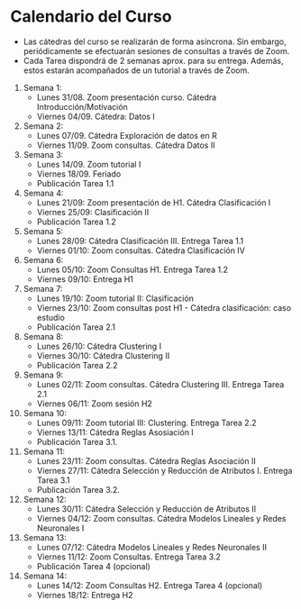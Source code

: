 # Calendario del Curso

* Las cátedras del curso se realizarán de forma asíncrona. Sin embargo, periódicamente se efectuarán sesiones de consultas a través de Zoom.
* Cada Tarea dispondrá de 2 semanas aprox. para su entrega. Además, estos estarán acompañados de un tutorial a través de Zoom. 

1. Semana 1:
	* Lunes 31/08. Zoom presentación curso. Cátedra Introducción/Motivación
	* Viernes 04/09. Cátedra: Datos I
2. Semana 2:
	* Lunes 07/09. Cátedra Exploración de datos en R
	* Viernes 11/09. Zoom consultas. Cátedra Datos II
3. Semana 3:
	* Lunes 14/09. Zoom tutorial I
	* Viernes 18/09. Feriado
	* Publicación Tarea 1.1
4. Semana 4:
	* Lunes 21/09: Zoom presentación de H1. Cátedra Clasificación I
	* Viernes 25/09: Clasificación II
	* Publicación Tarea 1.2
5. Semana 5:
	* Lunes 28/09: Cátedra Clasificación III. Entrega Tarea 1.1
	* Viernes 01/10: Zoom consultas. Cátedra Clasificación IV
6. Semana 6:
	* Lunes 05/10: Zoom Consultas H1. Entrega Tarea 1.2
	* Viernes 09/10: Entrega H1
7. Semana 7:
	* Lunes 19/10: Zoom tutorial II: Clasificación
	* Viernes 23/10: Zoom consultas post H1 - Cátedra clasificación: caso estudio
	* Publicación Tarea 2.1
8. Semana 8: 
	* Lunes 26/10: Cátedra Clustering I
	* Viernes 30/10: Cátedra Clustering II
	* Publicación Tarea 2.2
9. Semana 9:
	* Lunes 02/11: Zoom consultas. Cátedra Clustering III. Entrega Tarea 2.1
	* Viernes 06/11: Zoom sesión H2
10. Semana 10:
	* Lunes 09/11: Zoom tutorial III: Clustering. Entrega Tarea 2.2
	* Viernes 13/11: Cátedra Reglas Asosiación I
	* Publicación Tarea 3.1.
11. Semana 11:
	* Lunes 23/11: Zoom consultas. Cátedra Reglas Asociación II
	* Viernes 27/11: Cátedra Selección y Reducción de Atributos I. Entrega Tarea 3.1 
	* Publicación Tarea 3.2.
12. Semana 12:
	* Lunes 30/11: Cátedra Selección y Reducción de Atributos II
	* Viernes 04/12: Zoom consultas. Cátedra Modelos Lineales y Redes Neuronales I
13. Semana 13:
	* Lunes 07/12: Cátedra Modelos Lineales y Redes Neuronales II 
	* Viernes 11/12: Zoom Consultas.  Entrega Tarea 3.2 
	* Publicación Tarea 4 (opcional)
14. Semana 14: 
	* Lunes 14/12: Zoom Consultas H2. Entrega Tarea 4 (opcional) 
	* Viernes 18/12: Entrega H2